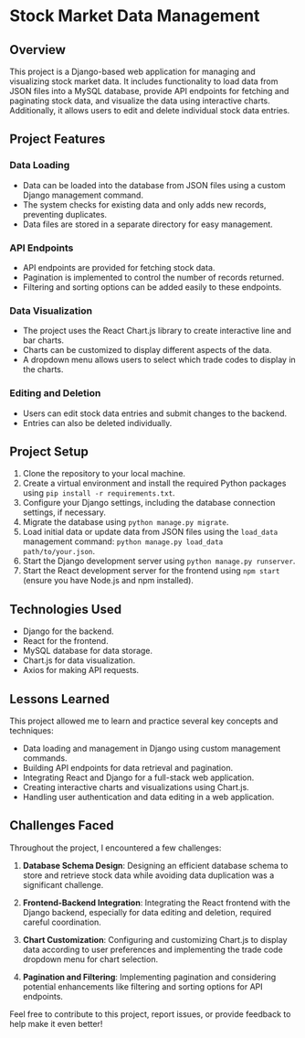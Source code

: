# Stock Market Data Management

## Overview

This project is a Django-based web application for managing and visualizing stock market data. It includes functionality to load data from JSON files into a MySQL database, provide API endpoints for fetching and paginating stock data, and visualize the data using interactive charts. Additionally, it allows users to edit and delete individual stock data entries.

## Project Features

### Data Loading

- Data can be loaded into the database from JSON files using a custom Django management command.
- The system checks for existing data and only adds new records, preventing duplicates.
- Data files are stored in a separate directory for easy management.

### API Endpoints

- API endpoints are provided for fetching stock data.
- Pagination is implemented to control the number of records returned.
- Filtering and sorting options can be added easily to these endpoints.

### Data Visualization

- The project uses the React Chart.js library to create interactive line and bar charts.
- Charts can be customized to display different aspects of the data.
- A dropdown menu allows users to select which trade codes to display in the charts.

### Editing and Deletion

- Users can edit stock data entries and submit changes to the backend.
- Entries can also be deleted individually.

## Project Setup

1. Clone the repository to your local machine.
2. Create a virtual environment and install the required Python packages using `pip install -r requirements.txt`.
3. Configure your Django settings, including the database connection settings, if necessary.
4. Migrate the database using `python manage.py migrate`.
5. Load initial data or update data from JSON files using the `load_data` management command: `python manage.py load_data path/to/your.json`.
6. Start the Django development server using `python manage.py runserver`.
7. Start the React development server for the frontend using `npm start` (ensure you have Node.js and npm installed).

## Technologies Used

- Django for the backend.
- React for the frontend.
- MySQL database for data storage.
- Chart.js for data visualization.
- Axios for making API requests.

## Lessons Learned

This project allowed me to learn and practice several key concepts and techniques:

- Data loading and management in Django using custom management commands.
- Building API endpoints for data retrieval and pagination.
- Integrating React and Django for a full-stack web application.
- Creating interactive charts and visualizations using Chart.js.
- Handling user authentication and data editing in a web application.

## Challenges Faced

Throughout the project, I encountered a few challenges:

1. **Database Schema Design**: Designing an efficient database schema to store and retrieve stock data while avoiding data duplication was a significant challenge.

2. **Frontend-Backend Integration**: Integrating the React frontend with the Django backend, especially for data editing and deletion, required careful coordination.

3. **Chart Customization**: Configuring and customizing Chart.js to display data according to user preferences and implementing the trade code dropdown menu for chart selection.

4. **Pagination and Filtering**: Implementing pagination and considering potential enhancements like filtering and sorting options for API endpoints.

Feel free to contribute to this project, report issues, or provide feedback to help make it even better!
